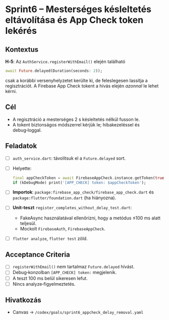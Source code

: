 # Sprint6 – Mesterséges késleltetés eltávolítása és App Check token lekérés

## Kontextus

**H‑5**: Az `AuthService.registerWithEmail()` elején található

```dart
await Future.delayed(Duration(seconds: 2));
```

csak a korábbi versenyhelyzetet kerülte ki, de feleslegesen lassítja a regisztrációt.
A Firebase App Check tokent a hívás elején *azonnal* le lehet kérni.

## Cél

* A regisztráció a mesterséges 2 s késleltetés nélkül fusson le.
* A tokent biztonságos módszerrel kérjük le; hibakezeléssel és debug‑loggal.

## Feladatok

* [ ] `auth_service.dart`: távolítsuk el a `Future.delayed` sort.
* [ ] Helyette:

  ```dart
  final appCheckToken = await FirebaseAppCheck.instance.getToken(true);
  if (kDebugMode) print('[APP_CHECK] token: $appCheckToken');
  ```
* [ ] **Importok**: `package:firebase_app_check/firebase_app_check.dart` és `package:flutter/foundation.dart` (ha hiányozna).
* [ ] **Unit‑teszt** `register_completes_without_delay_test.dart`:

  * FakeAsync használatával ellenőrizni, hogy a metódus ≤100 ms alatt teljesül.
  * Mockolt `FirebaseAuth`, `FirebaseAppCheck`.
* [ ] `flutter analyze`, `flutter test` zöld.

## Acceptance Criteria

* [ ] `registerWithEmail()` nem tartalmaz `Future.delayed` hívást.
* [ ] Debug‑konzolban `[APP_CHECK] token:` megjelenik.
* [ ] A teszt 100 ms belül sikeresen lefut.
* [ ] Nincs analyze‑figyelmeztetés.

## Hivatkozás

* Canvas → `/codex/goals/sprint6_appcheck_delay_removal.yaml`
